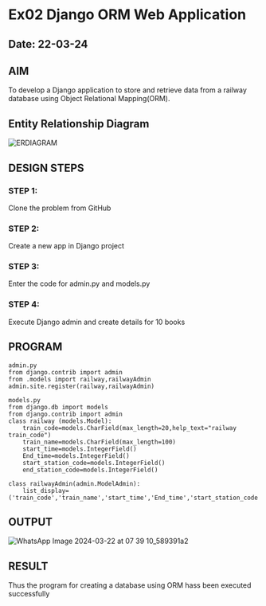 # Ex02 Django ORM Web Application
## Date: 22-03-24

## AIM
To develop a Django application to store and retrieve data from a railway database using Object Relational Mapping(ORM).

## Entity Relationship Diagram
![ERDIAGRAM](https://github.com/vksachin2018/ORM/assets/149366019/f0e1e8d0-ad43-4a5e-887b-3c343280be31)



## DESIGN STEPS

### STEP 1:
Clone the problem from GitHub

### STEP 2:
Create a new app in Django project

### STEP 3:
Enter the code for admin.py and models.py

### STEP 4:
Execute Django admin and create details for 10 books

## PROGRAM
```
admin.py
from django.contrib import admin
from .models import railway,railwayAdmin
admin.site.register(railway,railwayAdmin)

models.py
from django.db import models
from django.contrib import admin
class railway (models.Model):
    train_code=models.CharField(max_length=20,help_text="railway train_code")
    train_name=models.CharField(max_length=100)
    start_time=models.IntegerField()
    End_time=models.IntegerField()
    start_station_code=models.IntegerField()
    end_station_code=models.IntegerField()
     
class railwayAdmin(admin.ModelAdmin):
    list_display=('train_code','train_name','start_time','End_time','start_station_code','end_station_code',)
```

## OUTPUT

![WhatsApp Image 2024-03-22 at 07 39 10_589391a2](https://github.com/vksachin2018/ORM/assets/149366019/5f14cda7-fc89-4bb2-815a-1503aa599ee8)



## RESULT
Thus the program for creating a database using ORM hass been executed successfully
